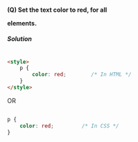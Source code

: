 #### (Q) Set the text color to red, for all <p> elements.

<h5>Solution</h5>

```HTML

<style>
    p {
        color: red;        /* In HTML */
    }
</style>

```

OR

```CSS

p {
    color: red;         /* In CSS */
}

```